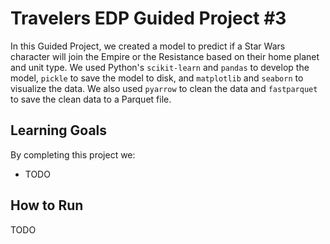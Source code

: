 # Travelers EDP Guided Project #3
In this Guided Project, we created a model to predict if a Star Wars character will join the Empire or the Resistance based on their home planet and unit type. We used Python's `scikit-learn` and `pandas` to develop the model, `pickle` to save the model to disk, and `matplotlib` and `seaborn` to visualize the data. We also used `pyarrow` to clean the data and `fastparquet` to save the clean data to a Parquet file.
## Learning Goals
By completing this project we:
- TODO
## How to Run
TODO